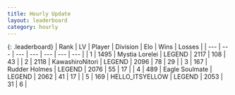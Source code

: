 ```yaml
---
title: Hourly Update
layout: leaderboard
category: hourly
---
```


{: .leaderboard}
| Rank | LV | Player | Division | Elo | Wins | Losses |
| --- | --- | --- | --- | --- | --- | --- |
| <span data-change="0">1</span> | 1495 | <span title="ID: 315148">Mystia Lorelei</span> | LEGEND | <span data-change="0">2117</span> | <span data-change="0">108</span> | <span data-change="0">43</span> |
| <span data-change="0">2</span> | 2118 | <span title="ID: 164871">KawashiroNitori</span> | LEGEND | <span data-change="0">2096</span> | <span data-change="2">78</span> | <span data-change="1">29</span> |
| <span data-change="0">3</span> | 167 | <span title="ID: 219412">Rudder Holmes</span> | LEGEND | <span data-change="0">2076</span> | <span data-change="0">55</span> | <span data-change="0">17</span> |
| <span data-change="3">4</span> | 489 | <span title="ID: 512212">Eagle Soulmate</span> | LEGEND | <span data-change="18">2062</span> | <span data-change="2">41</span> | <span data-change="0">17</span> |
| <span data-change="-1">5</span> | 169 | <span title="ID: 528147">HELLO_ITSYELLOW</span> | LEGEND | <span data-change="0">2053</span> | <span data-change="0">31</span> | <span data-change="0">6</span> |